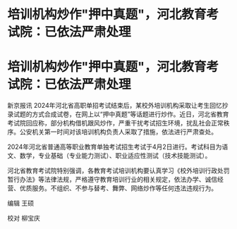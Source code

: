 # 培训机构炒作"押中真题"，河北教育考试院：已依法严肃处理

# 培训机构炒作"押中真题"，河北教育考试院：已依法严肃处理

新京报讯
2024年河北省高职单招考试结束后，某校外培训机构采取让考生回忆抄录试题的方式合成试卷，在网上以“押中真题”等话题进行炒作。近日，河北省教育考试院回应称，部分机构借机跟风炒作，严重干扰考试招生环境，扰乱社会正常秩序。公安机关第一时间对该培训机构负责人采取了措施，依法进行严肃查处。

2024年河北省普通高等职业教育单独考试招生考试于4月2日进行。考试科目为语文、数学，专业基础（专业能力测试）、职业适应性测试（技术技能测试）。

河北省教育考试院特别强调，各教育考试培训机构要认真学习《校外培训行政处罚暂行办法》等法律法规，严格遵守教育培训行业的相关规定，依法办学、诚信经营、优质服务。不组织、不参与替考、舞弊、网络炒作等任何违法违规行为。

编辑 王硕

校对 柳宝庆

